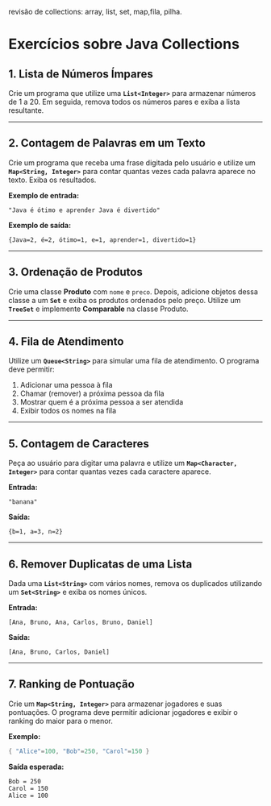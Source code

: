 revisão de collections: array, list, set, map,fila, pilha.

# Exercícios sobre Java Collections

## 1. Lista de Números Ímpares
Crie um programa que utilize uma **`List<Integer>`** para armazenar números de 1 a 20. Em seguida, remova todos os números pares e exiba a lista resultante.

---

## 2. Contagem de Palavras em um Texto
Crie um programa que receba uma frase digitada pelo usuário e utilize um **`Map<String, Integer>`** para contar quantas vezes cada palavra aparece no texto. Exiba os resultados.

**Exemplo de entrada:**  
```
"Java é ótimo e aprender Java é divertido"
```

**Exemplo de saída:**  
```
{Java=2, é=2, ótimo=1, e=1, aprender=1, divertido=1}
```

---

## 3. Ordenação de Produtos
Crie uma classe **Produto** com `nome` e `preco`. Depois, adicione objetos dessa classe a um **`Set`** e exiba os produtos ordenados pelo preço. Utilize um **`TreeSet`** e implemente **Comparable** na classe Produto.

---

## 4. Fila de Atendimento
Utilize um **`Queue<String>`** para simular uma fila de atendimento. O programa deve permitir:
1. Adicionar uma pessoa à fila  
2. Chamar (remover) a próxima pessoa da fila  
3. Mostrar quem é a próxima pessoa a ser atendida  
4. Exibir todos os nomes na fila  

---

## 5. Contagem de Caracteres
Peça ao usuário para digitar uma palavra e utilize um **`Map<Character, Integer>`** para contar quantas vezes cada caractere aparece.

**Entrada:**  
```
"banana"
```

**Saída:**  
```
{b=1, a=3, n=2}
```

---

## 6. Remover Duplicatas de uma Lista
Dada uma **`List<String>`** com vários nomes, remova os duplicados utilizando um **`Set<String>`** e exiba os nomes únicos.

**Entrada:**  
```
[Ana, Bruno, Ana, Carlos, Bruno, Daniel]
```

**Saída:**  
```
[Ana, Bruno, Carlos, Daniel]
```

---

## 7. Ranking de Pontuação
Crie um **`Map<String, Integer>`** para armazenar jogadores e suas pontuações. O programa deve permitir adicionar jogadores e exibir o ranking do maior para o menor.

**Exemplo:**
```java
{ "Alice"=100, "Bob"=250, "Carol"=150 }
```

**Saída esperada:**  
```
Bob = 250  
Carol = 150  
Alice = 100  
